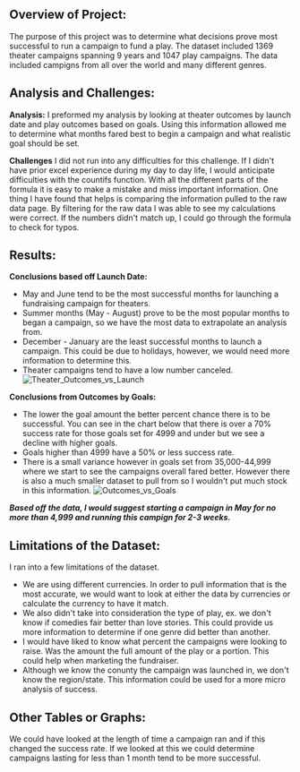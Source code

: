 **Overview of Project:**
---
The purpose of this project was to determine what decisions prove most successful to run a campaign to fund a play. The dataset included 1369 theater campaigns spanning 9 years and 1047 play campaigns. The data included campigns from all over the world and many different genres.

**Analysis and Challenges:**
---
**Analysis:** 
I preformed my analysis by looking at theater outcomes by launch date and play outcomes based on goals. Using this information allowed me to determine what months fared best to begin a campaign and what realistic goal should be set. 

**Challenges**
I did not run into any difficulties for this challenge. If I didn't have prior excel experience during my day to day life, I would anticipate difficulties with the countifs function. With all the different parts of the formula it is easy to make a mistake and miss important information. One thing I have found that helps is comparing the information pulled to the raw data page. By filtering for the raw data I was able to see my calculations were correct. If the numbers didn't match up, I could go through the formula to check for typos. 

**Results:**
---
**Conclusions based off Launch Date:**
   - May and June tend to be the most successful months for launching a fundraising campaign for theaters. 
   - Summer months (May - August) prove to be the most popular months to began a campaign, so we have the most data to extrapolate an analysis from. 
   - December - January are the least successful months to launch a campaign. This could be due to holidays, however, we would need more information to determine this. 
   - Theater campaigns tend to have a low number canceled. 
  ![Theater_Outcomes_vs_Launch](https://user-images.githubusercontent.com/90978927/133935988-1a1d001b-7c3a-4eb3-a637-e45581598f75.png)


**Conclusions from Outcomes by Goals:**
   - The lower the goal amount the better percent chance there is to be successful. You can see in the chart below that there is over a 70% success rate for those goals set 	         for  4999 and under but we see a decline with higher goals.
   - Goals higher than 4999 have a 50% or less success rate.
   - There is a small variance however in goals set from 35,000-44,999 where we start to see the campaigns overall fared better. However there is also a much smaller dataset to                  pull from so I wouldn't put much stock in this information. 
![Outcomes_vs_Goals](https://user-images.githubusercontent.com/90978927/133936010-6fc29bea-d5ea-4e7b-af70-68ca4cde28b9.png)
  

***Based off the data, I would suggest starting a campaign in May for no more than 4,999 and running this campign for 2-3 weeks.***

**Limitations of the Dataset:**
---
I ran into a few limitations of the dataset. 
- We are using different currencies. In order to pull information that is the most accurate, we would want to look at either the data by currencies or calculate the currency to have it match. 
- We also didn't take into consideration the type of play, ex. we don't know if comedies fair better than love stories. This could provide us more information to determine if one genre did better than another. 
- I would have liked to know what percent the campaigns were looking to raise. Was the amount the full amount of the play or a portion. This could help when marketing the fundraiser.
- Although we know the conunty the campaign was launched in, we don't know the region/state. This information could be used for a more micro analysis of success. 
	
**Other Tables or Graphs:**
---
We could have looked at the length of time a campaign ran and if this changed the success rate. If we looked at this we could determine campaigns lasting for less than 1 month tend to be more successful.
